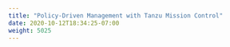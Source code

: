 ```yaml
---
title: "Policy-Driven Management with Tanzu Mission Control"
date: 2020-10-12T18:34:25-07:00
weight: 5025
---
```

